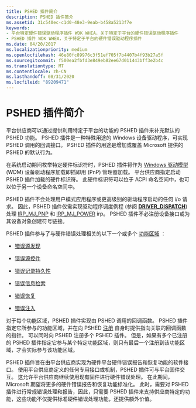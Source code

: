 ```yaml
---
title: PSHED 插件简介
description: PSHED 插件简介
ms.assetid: 31c540ec-c1d0-48e3-9eab-b458a5213f7e
keywords:
- 平台特定硬件错误驱动程序插件 WDK WHEA，关于特定于平台的硬件错误驱动程序插件
- PSHED 插件 WDK WHEA，关于特定于平台的硬件错误驱动程序插件
ms.date: 04/20/2017
ms.localizationpriority: medium
ms.openlocfilehash: 46e80fc89976c3f51ef705f7b4407b4f93b27a5f
ms.sourcegitcommit: f500ea2fbfd3e849eb82ee67d011443bff3e2b4c
ms.translationtype: MT
ms.contentlocale: zh-CN
ms.lasthandoff: 08/31/2020
ms.locfileid: "89209471"
---
```

# <a name="introduction-to-pshed-plug-ins"></a>PSHED 插件简介


平台供应商可以通过提供利用特定于平台的功能的 PSHED 插件来补充默认的 PSHED 功能。 PSHED 插件是一种特殊用途的 Windows 设备驱动程序，可实现 PSHED 调用的回调接口。 PSHED 插件的用途是增加或覆盖 Microsoft 提供的 PSHED 的默认行为。

在系统启动期间枚举特定硬件标识符时，PSHED 插件将作为 [Windows 驱动模型](https://docs.microsoft.com/windows-hardware/drivers/kernel/windows-driver-model) (WDM) 设备驱动程序加载即插即用 (PnP) 管理器加载。 平台供应商指定启动 PSHED 插件加载的硬件标识符。 此硬件标识符可以位于 ACPI 命名空间中，也可以位于另一个设备命名空间中。

PSHED 插件不会处理用户模式应用程序或更高级别的驱动程序启动的任何 i/o 请求。 因此，PSHED 插件仅需实现驱动程序调度例程 (参阅 [**DRIVER_DISPATCH**](/windows-hardware/drivers/ddi/wdm/nc-wdm-driver_dispatch)) 处理 [IRP_MJ_PNP](../kernel/irp-mj-pnp.md) 和 [IRP_MJ_POWER](../kernel/irp-mj-power.md) irp。 PSHED 插件不必注册设备接口或为其设备对象创建符号链接。

PSHED 插件参与了与硬件错误处理相关的以下一个或多个 [功能区域](functional-areas.md) ：

-   [错误源发现](error-source-discovery.md)

-   [错误源控件](error-source-control.md)

-   [错误记录持久性](error-record-persistence.md)

-   [错误信息检索](error-information-retrieval.md)

-   [错误恢复](error-recovery.md)

-   [错误注入](error-injection.md)

对于每个功能区域，PSHED 插件实现由 PSHED 调用的回调函数。 PSHED 插件指定它所参与的功能区域，并在向 PSHED [注册](registering-a-pshed-plug-in.md) 自身时提供指向关联的回调函数的指针。 可以同时向 PSHED 注册多个 PSHED 插件。 但是，如果有多个已注册的 PSHED 插件指定它参与某个特定功能区域，则只有最后一个注册到该功能区域，才会实际参与该功能区域。

PSHED 插件旨在由平台供应商实现为硬件平台硬件错误报告和恢复功能的软件接口。 使用平台供应商定义的任何专用接口或机制，PSHED 插件可与平台固件交互。 这允许平台供应商继续使用现有固件进行硬件错误处理。 在此期间，Microsoft 期望将更多的硬件错误报告和恢复功能标准化。 此时，需要对 PSHED 插件进行常规错误处理和报告，因此，只需要 PSHED 插件来支持供应商特定的功能，这些功能不仅提供标准硬件错误处理功能，还提供额外价值。

 

